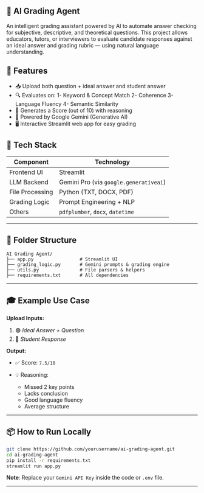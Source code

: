 ## 🧠 AI Grading Agent

An intelligent grading assistant powered by AI to automate answer checking for subjective, descriptive, and theoretical questions. 
This project allows educators, tutors, or interviewers to evaluate candidate responses against an ideal answer and grading rubric — using natural language understanding.

## 🚀 Features

- 📥 Upload both question + ideal answer and student answer
- 🔍 Evaluates on:
    1- Keyword & Concept Match
    2- Coherence
    3- Language Fluency
    4- Semantic Similarity
- 💯 Generates a Score (out of 10) with reasoning
- 🧠 Powered by Google Gemini (Generative AI)
- 🖥️ Interactive Streamlit web app for easy grading

## 🧠 Tech Stack

| Component       | Technology                             |
| --------------- | -------------------------------------- |
| Frontend UI     | Streamlit                              |
| LLM Backend     | Gemini Pro (via `google.generativeai`) |
| File Processing | Python (TXT, DOCX, PDF)                |
| Grading Logic   | Prompt Engineering + NLP               |
| Others          | `pdfplumber`, `docx`, `datetime`       |

---

## 📂 Folder Structure

```
AI Grading Agent/
├── app.py                 # Streamlit UI
├── grading_logic.py       # Gemini prompts & grading engine
├── utils.py               # File parsers & helpers
├── requirements.txt       # All dependencies
```

---

## 🎓 Example Use Case

**Upload Inputs:**

1. 🟢 *Ideal Answer + Question*
2. 🔵 *Student Response*

**Output:**

* ✅ Score: `7.5/10`
* 💡 Reasoning:

  * Missed 2 key points
  * Lacks conclusion
  * Good language fluency
  * Average structure

---

## 📦 How to Run Locally

```bash
git clone https://github.com/yourusername/ai-grading-agent.git
cd ai-grading-agent
pip install -r requirements.txt
streamlit run app.py
```

**Note**: Replace your `Gemini API Key` inside the code or `.env` file.

---
